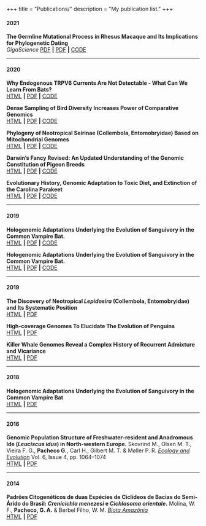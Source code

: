 +++
title = "Publications/"
description = "My publication list."
+++

#### 2021

**The Germline Mutational Process in Rhesus Macaque and Its Implications for Phylogenetic Dating**  
_GigaScience_
[PDF](https://robbinespu.gitlab.io/) **|** [PDF](https://robbinespu.gitlab.io/) **|** [CODE](https://robbinespu.gitlab.io/)
***


#### 2020

**Why Endogenous TRPV6 Currents Are Not Detectable - What Can We Learn From Bats?**  
[HTML](https://robbinespu.gitlab.io/) **|** [PDF](https://robbinespu.gitlab.io/) **|** [CODE](https://robbinespu.gitlab.io/)

**Dense Sampling of Bird Diversity Increases Power of Comparative Genomics**  
[HTML](https://robbinespu.gitlab.io/) **|** [PDF](https://robbinespu.gitlab.io/) **|** [CODE](https://robbinespu.gitlab.io/)

**Phylogeny of Neotropical Seirinae (Collembola, Entomobryidae) Based on Mitochondrial Genomes**  
[HTML](https://robbinespu.gitlab.io/) **|** [PDF](https://robbinespu.gitlab.io/) **|** [CODE](https://robbinespu.gitlab.io/)

**Darwin’s Fancy Revised: An Updated Understanding of the Genomic Constitution of Pigeon Breeds**  
[HTML](https://robbinespu.gitlab.io/) **|** [PDF](https://robbinespu.gitlab.io/) **|** [CODE](https://robbinespu.gitlab.io/)

**Evolutionary History, Genomic Adaptation to Toxic Diet, and Extinction of the Carolina Parakeet**  
[HTML](https://robbinespu.gitlab.io/) **|** [PDF](https://robbinespu.gitlab.io/) **|** [CODE](https://robbinespu.gitlab.io/)
***


#### 2019

**Hologenomic Adaptations Underlying the Evolution of Sanguivory in the Common Vampire Bat.**  
[HTML](https://robbinespu.gitlab.io/) **|** [PDF](https://robbinespu.gitlab.io/) **|** [CODE](https://robbinespu.gitlab.io/)

**Hologenomic Adaptations Underlying the Evolution of Sanguivory in the Common Vampire Bat.**  
[HTML](https://robbinespu.gitlab.io/) **|** [PDF](https://robbinespu.gitlab.io/) **|** [CODE](https://robbinespu.gitlab.io/)
***


#### 2019

**The Discovery of Neotropical _Lepidosira_ (Collembola, Entomobryidae) and Its Systematic Position**  
[HTML](https://robbinespu.gitlab.io/) **|** [PDF](https://robbinespu.gitlab.io/)


**High-coverage Genomes To Elucidate The Evolution of Penguins**  
[HTML](https://robbinespu.gitlab.io/) **|** [PDF](https://robbinespu.gitlab.io/)


**Killer Whale Genomes Reveal a Complex History of Recurrent Admixture and Vicariance**  
[HTML](https://robbinespu.gitlab.io/) **|** [PDF](https://robbinespu.gitlab.io/)
***


#### 2018

**Hologenomic Adaptations Underlying the Evolution of Sanguivory in the Common Vampire Bat**  
[HTML](https://robbinespu.gitlab.io/) **|** [PDF](https://robbinespu.gitlab.io/)
***


#### 2016

**Genomic Population Structure of Freshwater‐resident and Anadromous Ide (_Leuciscus idus_) in North‐western Europe.** Skovrind M., Olsen M. T., Vieira F. G., **Pacheco G.**, Carl H., Gilbert M. T. & Møller P. R. [_Ecology and Evolution_](https://robbinespu.gitlab.io/) Vol. 6, Issue 4, pp. 1064–1074  
[HTML](https://robbinespu.gitlab.io/) **|** [PDF](https://robbinespu.gitlab.io/)
***


#### 2014

**Padrões Citogenéticos de duas Espécies de Ciclídeos de Bacias do Semi-Árido do Brasil: _Crenicichla menezesi_ e _Cichlasoma orientale_.** Molina, W. F., **Pacheco, G. A.** & Berbel Filho, W. M. [_Biota Amazônia_](https://robbinespu.gitlab.io/)  
[HTML](https://robbinespu.gitlab.io/) **|** [PDF](https://robbinespu.gitlab.io/)